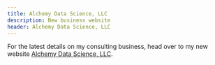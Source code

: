 ```yaml
---
title: Alchemy Data Science, LLC
description: New business website
header: Alchemy Data Science, LLC
---
```

For the latest details on my consulting business, head over to my new website
[Alchemy Data Science, LLC](https://alchemydatascience.com).
